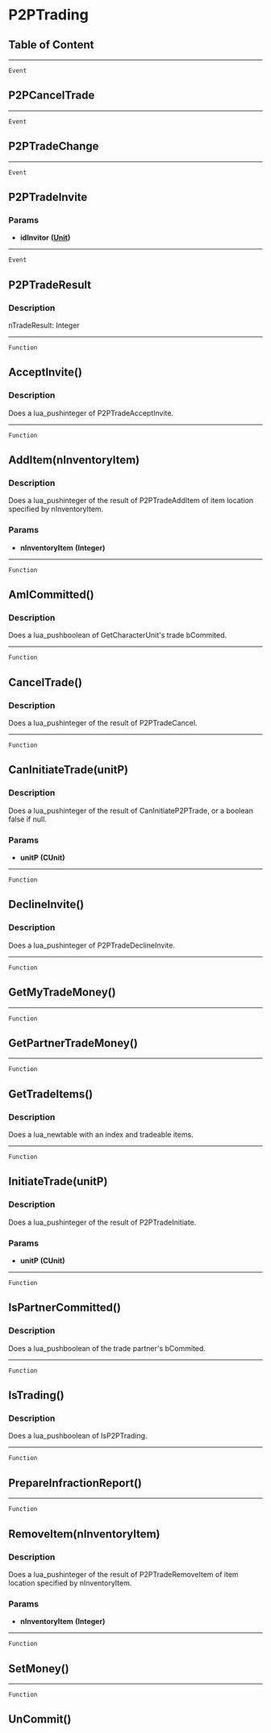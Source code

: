 P2PTrading
==========

Table of Content
---------------- 

<!-- toc -->

------------------------------------------------------------------------

`Event`

P2PCancelTrade
--------------

------------------------------------------------------------------------

`Event`

P2PTradeChange
--------------

------------------------------------------------------------------------

`Event`

P2PTradeInvite
--------------

### Params

-   **idInvitor** **([Unit](../Classes/Unit.html))**

------------------------------------------------------------------------

`Event`

P2PTradeResult
--------------

### Description

nTradeResult: Integer

------------------------------------------------------------------------

`Function`

AcceptInvite()
--------------

### Description

Does a lua\_pushinteger of P2PTradeAcceptInvite.

------------------------------------------------------------------------

`Function`

AddItem(nInventoryItem)
-----------------------

### Description

Does a lua\_pushinteger of the result of P2PTradeAddItem of item
location specified by nInventoryItem.

### Params

-   **nInventoryItem** **(Integer)**

------------------------------------------------------------------------

`Function`

AmICommitted()
--------------

### Description

Does a lua\_pushboolean of GetCharacterUnit's trade bCommited.

------------------------------------------------------------------------

`Function`

CancelTrade()
-------------

### Description

Does a lua\_pushinteger of the result of P2PTradeCancel.

------------------------------------------------------------------------

`Function`

CanInitiateTrade(unitP)
-----------------------

### Description

Does a lua\_pushinteger of the result of CanInitiateP2PTrade, or a
boolean false if null.

### Params

-   **unitP** **(CUnit)**

------------------------------------------------------------------------

`Function`

DeclineInvite()
---------------

### Description

Does a lua\_pushinteger of P2PTradeDeclineInvite.

------------------------------------------------------------------------

`Function`

GetMyTradeMoney()
-----------------

------------------------------------------------------------------------

`Function`

GetPartnerTradeMoney()
----------------------

------------------------------------------------------------------------

`Function`

GetTradeItems()
---------------

### Description

Does a lua\_newtable with an index and tradeable items.

------------------------------------------------------------------------

`Function`

InitiateTrade(unitP)
--------------------

### Description

Does a lua\_pushinteger of the result of P2PTradeInitiate.

### Params

-   **unitP** **(CUnit)**

------------------------------------------------------------------------

`Function`

IsPartnerCommitted()
--------------------

### Description

Does a lua\_pushboolean of the trade partner's bCommited.

------------------------------------------------------------------------

`Function`

IsTrading()
-----------

### Description

Does a lua\_pushboolean of IsP2PTrading.

------------------------------------------------------------------------

`Function`

PrepareInfractionReport()
-------------------------

------------------------------------------------------------------------

`Function`

RemoveItem(nInventoryItem)
--------------------------

### Description

Does a lua\_pushinteger of the result of P2PTradeRemoveItem of item
location specified by nInventoryItem.

### Params

-   **nInventoryItem** **(Integer)**

------------------------------------------------------------------------

`Function`

SetMoney()
----------

------------------------------------------------------------------------

`Function`

UnCommit()
----------
